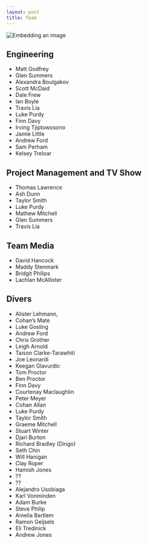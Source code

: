 ```yaml
---
layout: post
title: Team
---
```


![Embedding an image](/img/DJI_0003.jpg)

## Engineering
- Matt Godfrey
- Glen Summers
- Alexandra Boulgakov
- Scott McDaid
- Dale Frew
- Ian Boyle
- Travis Lia
- Luke Purdy
- Finn Davy
- Irving Tjiptowosono
- Jamie Little
- Andrew Ford
- Sam Perham
- Kelsey Treloar

## Project Management and TV Show
- Thomas Lawrence
- Ash Dunn
- Taylor Smith
- Luke Purdy
- Mathew Mitchell
- Glen Summers
- Travis Lia

## Team Media 
- David Hancock
- Maddy Stenmark
- Bridgit Philips 
- Lachlan McAllister

## Divers 
- Alister Lehmann, 
- Cohan’s Mate
- Luke Gosling
- Andrew Ford
- Chris Grother
- Leigh Arnold
- Taison Clarke-Tarawhiti
- Joe Leonardi
- Keegan Glavurdic
- Tom Proctor
- Ben Proctor
- Finn Davy
- Courtenay Maclaughlin
- Peter Meyer
- Cohan Allan
- Luke Purdy
- Taylor Smith
- Graeme Mitchell
- Stuart Winter
- Djari Burton
- Richard Bradley (Dingo)
- Seth Chin
- Will Hanigan
- Clay Roper
- Hamish Jones
- ??
- ??
- Alejandro Usobiaga
- Karl Vonminden
- Adam Burke
- Steve Philip
- Amelia Bartlem
- Ramon Geijsels
- Eli Tredinick
- Andrew Jones
